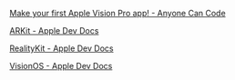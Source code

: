 [Make your first Apple Vision Pro app! - Anyone Can Code](https://youtu.be/Ihjfl_6tkKw?si=y3VMQrW6hCCksREY)

[ARKit - Apple Dev Docs](https://developer.apple.com/documentation/arkit)

[RealityKit - Apple Dev Docs](https://developer.apple.com/documentation/RealityKit)

[VisionOS - Apple Dev Docs](https://developer.apple.com/documentation/visionos)
